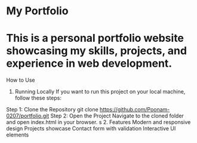 # My Portfolio
# This is a personal portfolio website showcasing my skills, projects, and experience in web development.

How to Use
1. Running Locally
If you want to run this project on your local machine, follow these steps:

Step 1: Clone the Repository
git clone https://github.com/Poonam-0207/portfolio.git
Step 2: Open the Project
Navigate to the cloned folder and open index.html in your browser.
s
2. Features
Modern and responsive design
Projects showcase
Contact form with validation
Interactive UI elements